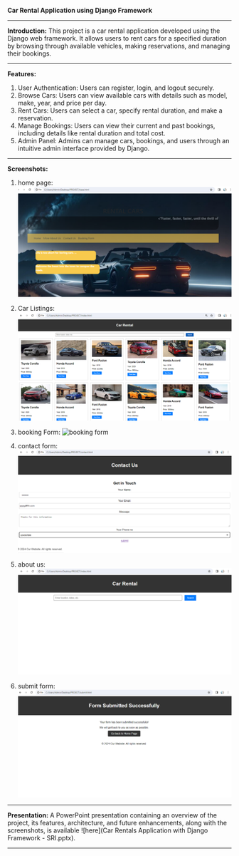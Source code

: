 **Car Rental Application using Django Framework**

---

**Introduction:**
This project is a car rental application developed using the Django web framework. It allows users to rent cars for a specified duration by browsing through available vehicles, making reservations, and managing their bookings.

---

**Features:**
1. User Authentication: Users can register, login, and logout securely.
2. Browse Cars: Users can view available cars with details such as model, make, year, and price per day.
3. Rent Cars: Users can select a car, specify rental duration, and make a reservation.
4. Manage Bookings: Users can view their current and past bookings, including details like rental duration and total cost.
5. Admin Panel: Admins can manage cars, bookings, and users through an intuitive admin interface provided by Django.

---
**Screenshots:**
1. home page:
   ![home page](SCREENSHOTS_output/home_main.png)

2. Car Listings:
   ![Car Listings](SCREENSHOTS_output/More_cars.png)

3. booking Form:
   ![booking form](SCREENSHOTS_output/bookingform.png )

4. contact form:
   ![contact form](SCREENSHOTS_output/contact_form.png)

5. about us:
   ![about us](SCREENSHOTS_output/About_us.png)
   
6. submit form:
   ![submit form](SCREENSHOTS_output/Submit_form.png)
   

---

**Presentation:**
A PowerPoint presentation containing an overview of the project, its features, architecture, and future enhancements, along with the screenshots, is available ![here](Car Rentals Application with Django Framework - SRI.pptx).

---
